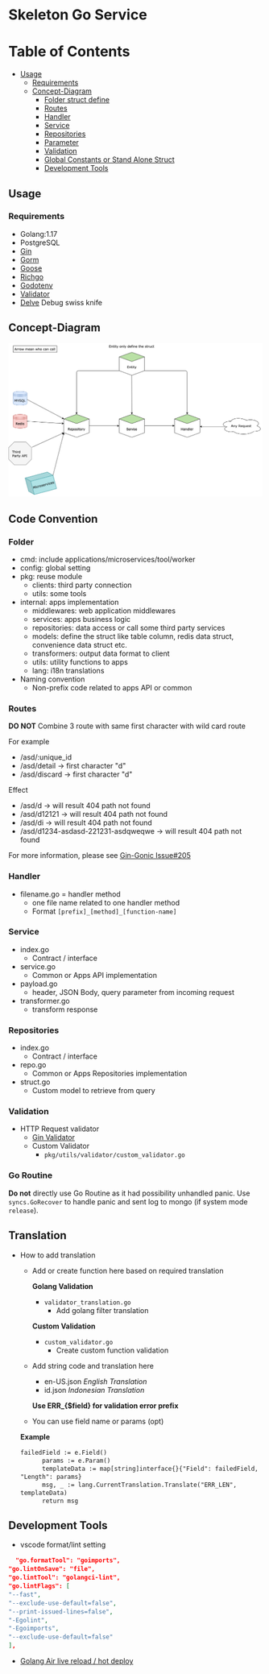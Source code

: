 # Skeleton Go Service

# Table of Contents

- [Usage](#usage)
  - [Requirements](#requirements)
  - [Concept-Diagram](#concept-diagram)
    - [Folder struct define](#folder)
    - [Routes](#routes)
    - [Handler](#handler)
    - [Service](#service)
    - [Repositories](#repositories)
    - [Parameter](#parameter)
    - [Validation](#validation)
    - [Global Constants or Stand Alone Struct](#global-constants-or-stand-alone-struct)
    - [Development Tools](#development-tools)

## Usage

### Requirements

- Golang:1.17
- PostgreSQL
- [Gin](https://github.com/gin-gonic/gin/tree/v1.7.2)
- [Gorm](https://github.com/go-gorm/gorm/tree/v1.21.11)
- [Goose](https://github.com/pressly/goose)
- [Richgo](https://github.com/kyoh86/richgo)
- [Godotenv](https://github.com/joho/godotenv/v1.3.0)
- [Validator](https://github.com/go-playground/validator)
- [Delve](https://github.com/go-delve/delve) Debug swiss knife

## Concept-Diagram

![image info](./concept.png)

## Code Convention

### Folder

- cmd: include applications/microservices/tool/worker
- config: global setting
- pkg: reuse module
  - clients: third party connection
  - utils: some tools
- internal: apps implementation
  - middlewares: web application middlewares
  - services: apps business logic
  - repositories: data access or call some third party services
  - models: define the struct like table column, redis data struct, convenience data struct etc.
  - transformers: output data format to client
  - utils: utility functions to apps
  - lang: i18n translations
- Naming convention
  - Non-prefix code related to apps API or common

### Routes

**DO NOT** Combine 3 route with same first character with wild card route

For example

- /asd/:unique_id
- /asd/detail -> first character "d"
- /asd/discard -> first character "d"

Effect

- /asd/d -> will result 404 path not found
- /asd/d12121 -> will result 404 path not found
- /asd/di -> will result 404 path not found
- /asd/d1234-asdasd-221231-asdqweqwe -> will result 404 path not found

For more information, please see [Gin-Gonic Issue#205](https://github.com/gin-gonic/gin/issues/205)

### Handler

- filename.go = handler method
  - one file name related to one handler method
  - Format `[prefix]_[method]_[function-name]`

### Service

- index.go
  - Contract / interface
- service.go
  - Common or Apps API implementation
- payload.go
  - header, JSON Body, query parameter from incoming request
- transformer.go
  - transform response

### Repositories

- index.go
  - Contract / interface
- repo.go
  - Common or Apps Repositories implementation
- struct.go
  - Custom model to retrieve from query

### Validation

- HTTP Request validator
  - [Gin Validator](https://github.com/go-playground/validator)
  - Custom Validator
    - `pkg/utils/validator/custom_validator.go`

### Go Routine

**Do not** directly use Go Routine as it had possibility unhandled panic. Use `syncs.GoRecover` to handle panic and sent log to mongo (if system mode `release`).


## Translation

- How to add translation
  - Add or create function here based on required translation

    **Golang Validation**
    - `validator_translation.go`
      - Add golang filter translation

    **Custom Validation**
    - `custom_validator.go`
      - Create custom function validation

  - Add string code and translation here
    - en-US.json *English Translation*
    - id.json *Indonesian Translation*

    **Use ERR_{$field} for validation error prefix**

  - You can use field name or params (opt)

  **Example**
  ```
  failedField := e.Field()
		params := e.Param()
		templateData := map[string]interface{}{"Field": failedField, "Length": params}
		msg, _ := lang.CurrentTranslation.Translate("ERR_LEN", templateData)
		return msg
  ```




## Development Tools

- vscode format/lint setting

```json
  "go.formatTool": "goimports",
"go.lintOnSave": "file",
"go.lintTool": "golangci-lint",
"go.lintFlags": [
"--fast",
"--exclude-use-default=false",
"--print-issued-lines=false",
"-Egolint",
"-Egoimports",
"--exclude-use-default=false"
],
```

- [Golang Air live reload / hot deploy](https://github.com/cosmtrek/air)

